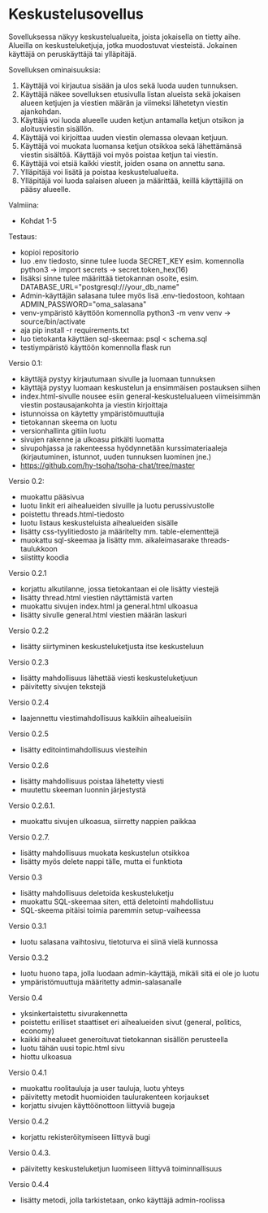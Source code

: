 # Keskustelusovellus

Sovelluksessa näkyy keskustelualueita, joista jokaisella on tietty aihe. Alueilla on keskusteluketjuja, jotka muodostuvat viesteistä. Jokainen käyttäjä on peruskäyttäjä tai ylläpitäjä.

Sovelluksen ominaisuuksia:

   1. Käyttäjä voi kirjautua sisään ja ulos sekä luoda uuden tunnuksen.
   2. Käyttäjä näkee sovelluksen etusivulla listan alueista sekä jokaisen alueen ketjujen ja viestien määrän ja viimeksi lähetetyn viestin ajankohdan.
   3. Käyttäjä voi luoda alueelle uuden ketjun antamalla ketjun otsikon ja aloitusviestin sisällön.
   4. Käyttäjä voi kirjoittaa uuden viestin olemassa olevaan ketjuun.
   5. Käyttäjä voi muokata luomansa ketjun otsikkoa sekä lähettämänsä viestin sisältöä. Käyttäjä voi myös poistaa ketjun tai viestin.
   6. Käyttäjä voi etsiä kaikki viestit, joiden osana on annettu sana.
   7. Ylläpitäjä voi lisätä ja poistaa keskustelualueita.
   8. Ylläpitäjä voi luoda salaisen alueen ja määrittää, keillä käyttäjillä on pääsy alueelle.

Valmiina:
   - Kohdat 1-5

Testaus:
   - kopioi repositorio
   - luo .env tiedosto, sinne tulee luoda SECRET_KEY esim. komennolla python3 -> import secrets -> secret.token_hex(16)
   - lisäksi sinne tulee määrittää tietokannan osoite, esim. DATABASE_URL="postgresql:///your_db_name"
   - Admin-käyttäjän salasana tulee myös lisä .env-tiedostoon, kohtaan ADMIN_PASSWORD="oma_salasana"
   - venv-ympäristö käyttöön komennolla python3 -m venv venv -> source/bin/activate
   - aja pip install -r requirements.txt
   - luo tietokanta käyttäen sql-skeemaa: psql < schema.sql
   - testiympäristö käyttöön komennolla flask run


Versio 0.1:
   - käyttäjä pystyy kirjautumaan sivulle ja luomaan tunnuksen
   - käyttäjä pystyy luomaan keskustelun ja ensimmäisen postauksen siihen
   - index.html-sivulle nousee esiin general-keskustelualueen viimeisimmän viestin postausajankohta ja viestin kirjoittaja
   - istunnoissa on käytetty ympäristömuuttujia
   - tietokannan skeema on luotu
   - versionhallinta gitiin luotu
   - sivujen rakenne ja ulkoasu pitkälti luomatta
   - sivupohjassa ja rakenteessa hyödynnetään kurssimateriaaleja (kirjautuminen, istunnot, uuden tunnuksen luominen jne.)
   - https://github.com/hy-tsoha/tsoha-chat/tree/master

Versio 0.2:
   - muokattu pääsivua
   - luotu linkit eri aihealueiden sivuille ja luotu perussivustolle
   - poistettu threads.html-tiedosto
   - luotu listaus keskusteluista aihealueiden sisälle
   - lisätty css-tyylitiedosto ja määritelty mm. table-elementtejä
   - muokattu sql-skeemaa ja lisätty mm. aikaleimasarake threads-taulukkoon
   - siistitty koodia

Versio 0.2.1
   - korjattu alkutilanne, jossa tietokantaan ei ole lisätty viestejä
   - lisätty thread.html viestien näyttämistä varten
   - muokattu sivujen index.html ja general.html ulkoasua
   - lisätty sivulle general.html viestien määrän laskuri

Versio 0.2.2
   - lisätty siirtyminen keskusteluketjusta itse keskusteluun

Versio 0.2.3
   - lisätty mahdollisuus lähettää viesti keskusteluketjuun
   - päivitetty sivujen tekstejä

Versio 0.2.4
   - laajennettu viestimahdollisuus kaikkiin aihealueisiin

Versio 0.2.5
   - lisätty editointimahdollisuus viesteihin

Versio 0.2.6
   - lisätty mahdollisuus poistaa lähetetty viesti
   - muutettu skeeman luonnin järjestystä

Versio 0.2.6.1.
   - muokattu sivujen ulkoasua, siirretty nappien paikkaa

Versio 0.2.7.
   - lisätty mahdollisuus muokata keskustelun otsikkoa
   - lisätty myös delete nappi tälle, mutta ei funktiota

Versio 0.3
   - lisätty mahdollisuus deletoida keskusteluketju
   - muokattu SQL-skeemaa siten, että deletointi mahdollistuu
   - SQL-skeema pitäisi toimia paremmin setup-vaiheessa

Versio 0.3.1
   - luotu salasana vaihtosivu, tietoturva ei siinä vielä kunnossa

Versio 0.3.2
   - luotu huono tapa, jolla luodaan admin-käyttäjä, mikäli sitä ei ole jo luotu
   - ympäristömuuttuja määritetty admin-salasanalle

Versio 0.4
   - yksinkertaistettu sivurakennetta
   - poistettu erilliset staattiset eri aihealueiden sivut (general, politics, economy)
   - kaikki aihealueet generoituvat tietokannan sisällön perusteella
   - luotu tähän uusi topic.html sivu
   - hiottu ulkoasua

Versio 0.4.1
   - muokattu roolitauluja ja user tauluja, luotu yhteys
   - päivitetty metodit huomioiden taulurakenteen korjaukset
   - korjattu sivujen käyttöönottoon liittyviä bugeja

Versio 0.4.2
   - korjattu rekisteröitymiseen liittyvä bugi

Versio 0.4.3.
   - päivitetty keskusteluketjun luomiseen liittyvä toiminnallisuus

Versio 0.4.4
   - lisätty metodi, jolla tarkistetaan, onko käyttäjä admin-roolissa
